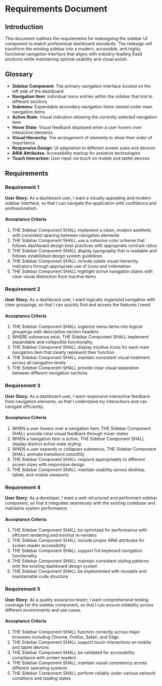# Requirements Document

## Introduction

This document outlines the requirements for redesigning the sidebar UI component to match professional dashboard standards. The redesign will transform the existing sidebar into a modern, accessible, and highly functional navigation interface that aligns with industry-leading SaaS products while maintaining optimal usability and visual polish.

## Glossary

- **Sidebar Component**: The primary navigation interface located on the left side of the dashboard
- **Navigation Item**: Individual menu entries within the sidebar that link to different sections
- **Submenu**: Expandable secondary navigation items nested under main navigation items
- **Active State**: Visual indication showing the currently selected navigation item
- **Hover State**: Visual feedback displayed when a user hovers over interactive elements
- **Visual Hierarchy**: The arrangement of elements to show their order of importance
- **Responsive Design**: UI adaptation to different screen sizes and devices
- **ARIA Attributes**: Accessibility markup for assistive technologies
- **Touch Interaction**: User input via touch on mobile and tablet devices

## Requirements

### Requirement 1

**User Story:** As a dashboard user, I want a visually appealing and modern sidebar interface, so that I can navigate the application with confidence and professionalism.

#### Acceptance Criteria

1. THE Sidebar Component SHALL implement a clean, modern aesthetic with consistent spacing between navigation elements
2. THE Sidebar Component SHALL use a cohesive color scheme that follows dashboard design best practices with appropriate contrast ratios
3. THE Sidebar Component SHALL display typography that is readable and follows established design system guidelines
4. THE Sidebar Component SHALL include subtle visual hierarchy indicators through appropriate use of icons and indentation
5. THE Sidebar Component SHALL highlight active navigation states with clear visual distinction from inactive items

### Requirement 2

**User Story:** As a dashboard user, I want logically organized navigation with clear groupings, so that I can quickly find and access the features I need.

#### Acceptance Criteria

1. THE Sidebar Component SHALL organize menu items into logical groupings with descriptive section headers
2. WHERE submenus exist, THE Sidebar Component SHALL implement expandable and collapsible functionality
3. THE Sidebar Component SHALL display intuitive icons for each main navigation item that clearly represent their function
4. THE Sidebar Component SHALL maintain consistent visual treatment across all navigation levels
5. THE Sidebar Component SHALL provide clear visual separation between different navigation sections

### Requirement 3

**User Story:** As a dashboard user, I want responsive interactive feedback from navigation elements, so that I understand my interactions and can navigate efficiently.

#### Acceptance Criteria

1. WHEN a user hovers over a navigation item, THE Sidebar Component SHALL provide clear visual feedback through hover states
2. WHEN a navigation item is active, THE Sidebar Component SHALL display distinct active state styling
3. WHEN a user expands or collapses submenus, THE Sidebar Component SHALL animate transitions smoothly
4. THE Sidebar Component SHALL respond appropriately to different screen sizes with responsive design
5. THE Sidebar Component SHALL maintain usability across desktop, tablet, and mobile viewports

### Requirement 4

**User Story:** As a developer, I want a well-structured and performant sidebar component, so that it integrates seamlessly with the existing codebase and maintains system performance.

#### Acceptance Criteria

1. THE Sidebar Component SHALL be optimized for performance with efficient rendering and minimal re-renders
2. THE Sidebar Component SHALL include proper ARIA attributes for screen reader accessibility
3. THE Sidebar Component SHALL support full keyboard navigation functionality
4. THE Sidebar Component SHALL maintain consistent styling patterns with the existing dashboard design system
5. THE Sidebar Component SHALL be implemented with reusable and maintainable code structure

### Requirement 5

**User Story:** As a quality assurance tester, I want comprehensive testing coverage for the sidebar component, so that I can ensure reliability across different environments and use cases.

#### Acceptance Criteria

1. THE Sidebar Component SHALL function correctly across major browsers including Chrome, Firefox, Safari, and Edge
2. THE Sidebar Component SHALL support touch interactions on mobile and tablet devices
3. THE Sidebar Component SHALL be validated for accessibility compliance with screen readers
4. THE Sidebar Component SHALL maintain visual consistency across different operating systems
5. THE Sidebar Component SHALL perform reliably under various network conditions and loading states